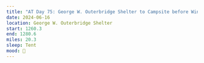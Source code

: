 ```yaml
---
title: "AT Day 75: George W. Outerbridge Shelter to Campsite before Wind Gap"
date: 2024-06-16
location: George W. Outerbridge Shelter
start: 1260.3
end: 1280.6
miles: 20.3
sleep: Tent
mood: 🙂
---
```

